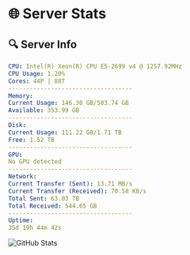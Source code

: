 # 🌐 Server Stats
## 🔍 Server Info
```yaml
CPU: Intel(R) Xeon(R) CPU E5-2699 v4 @ 1257.92MHz
CPU Usage: 1.20%
Cores: 44P | 88T
-----------------------------------
Memory:
Current Usage: 146.30 GB/503.74 GB
Available: 353.99 GB
-----------------------------------
Disk:
Current Usage: 111.22 GB/1.71 TB
Free: 1.52 TB
-----------------------------------
GPU:
No GPU detected
-----------------------------------
Network:
Current Transfer (Sent): 13.71 MB/s
Current Transfer (Received): 70.58 KB/s
Total Sent: 63.03 TB
Total Received: 544.65 GB
-----------------------------------
Uptime:
35d 19h 44m 42s
```
![GitHub Stats](https://img.shields.io/badge/Updated-2025-04-12_17:07:31-blue)